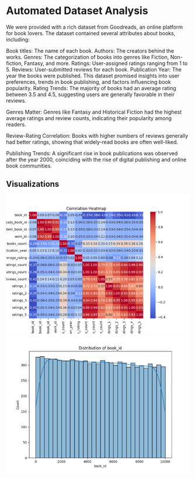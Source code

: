 # Automated Dataset Analysis

We were provided with a rich dataset from Goodreads, an online platform for book lovers. The dataset contained several attributes about books, including:

Book titles: The name of each book.
Authors: The creators behind the works.
Genres: The categorization of books into genres like Fiction, Non-fiction, Fantasy, and more.
Ratings: User-assigned ratings ranging from 1 to 5.
Reviews: User-submitted reviews for each book.
Publication Year: The year the books were published.
This dataset promised insights into user preferences, trends in book publishing, and factors influencing book popularity.
Rating Trends:
The majority of books had an average rating between 3.5 and 4.5, suggesting users are generally favorable in their reviews.

Genres Matter:
Genres like Fantasy and Historical Fiction had the highest average ratings and review counts, indicating their popularity among readers.

Review-Rating Correlation:
Books with higher numbers of reviews generally had better ratings, showing that widely-read books are often well-liked.

Publishing Trends:
A significant rise in book publications was observed after the year 2000, coinciding with the rise of digital publishing and online book communities.

## Visualizations
![chart1_good.png](chart1_good.png)
![chart2_good.png](chart2_good.png)
